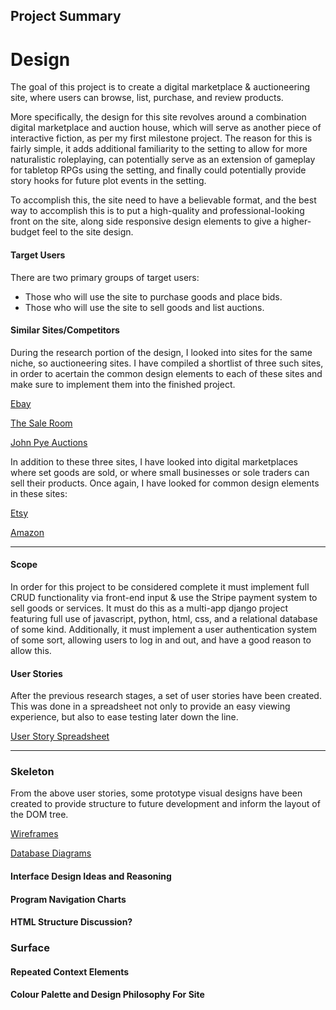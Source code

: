 ## Project Summary

# Design
The goal of this project is to create a digital marketplace & auctioneering site, where users can browse, list, purchase, and review products.

More specifically, the design for this site revolves around a combination digital marketplace and auction house, which will serve as another piece of interactive fiction, as per my first milestone project.
The reason for this is fairly simple, it adds additional familiarity to the setting to allow for more naturalistic roleplaying, 
can potentially serve as an extension of gameplay for tabletop RPGs using the setting, and finally could potentially provide story hooks for future plot events in the setting.

To accomplish this, the site need to have a believable format, and the best way to accomplish this is to put a high-quality and professional-looking front on the site,
along side responsive design elements to give a higher-budget feel to the site design.

#### Target Users
There are two primary groups of target users:
- Those who will use the site to purchase goods and place bids.
- Those who will use the site to sell goods and list auctions.

#### Similar Sites/Competitors
During the research portion of the design, I looked into sites for the same niche, so auctioneering sites. I have compiled a shortlist of three such sites, 
in order to acertain the common design elements to each of these sites and make sure to implement them into the finished project.

[Ebay](https://www.ebay.co.uk/)

[The Sale Room](https://www.the-saleroom.com/en-gb)

[John Pye Auctions](https://www.johnpye.co.uk/)

In addition to these three sites, I have looked into digital marketplaces where set goods are sold, or where small businesses or sole traders can sell their products.
Once again, I have looked for common design elements in these sites:

[Etsy](https://www.etsy.com/)

[Amazon](https://www.amazon.co.uk/)

---
#### Scope

In order for this project to be considered complete it must implement full CRUD functionality via front-end input & use the Stripe payment system to sell goods or services.
It must do this as a multi-app django project featuring full use of javascript, python, html, css, and a relational database of some kind. Additionally, it must implement a user authentication
 system of some sort, allowing users to log in and out, and have a good reason to allow this.

#### User Stories
After the previous research stages, a set of user stories have been created. This was done in a spreadsheet not only to provide an easy viewing experience, but also to ease testing later down the line.

[User Story Spreadsheet]()

---

### Skeleton
From the above user stories, some prototype visual designs have been created to provide structure to future development and inform the layout of the DOM tree.

[Wireframes]()

[Database Diagrams]()

#### Interface Design Ideas and Reasoning
#### Program Navigation Charts
#### HTML Structure Discussion?

### Surface
#### Repeated Context Elements
#### Colour Palette and Design Philosophy For Site